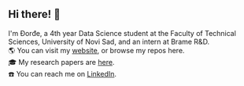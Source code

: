 ## Hi there! 👋
I'm Đorđe, a 4th year Data Science student at the Faculty of Technical Sciences, University of Novi Sad, and an intern at Brame R&D.<br>
🌎 You can visit my [website](https://stankovictab.github.io/), or browse my repos here.<br>
🎓 My research papers are [here](https://www.github.com/stankovictab/stankovictab/). <br>
☎️ You can reach me on [LinkedIn](https://www.linkedin.com/in/%C4%91or%C4%91e-stankovi%C4%87-574373172/).

<!--
**stankovictab/stankovictab** is a ✨ _special_ ✨ repository because its `README.md` (this file) appears on your GitHub profile.

Here are some ideas to get you started:

- 🔭 I’m currently working on ...
- 🌱 I’m currently learning ...
- 👯 I’m looking to collaborate on ...
- 🤔 I’m looking for help with ...
- 💬 Ask me about ...
- 📫 How to reach me: ...
- 😄 Pronouns: ...
- ⚡ Fun fact: ...
-->
